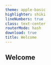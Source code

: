 ```yaml
---
theme: apple-basic
highlighter: shiki
lineNumbers: true
class: text-center
routerMode: hash
download: true
title: Welcome
---
```


## Welcome

<!--
https://cn.sli.dev/custom/
https://cn.sli.dev/themes/gallery.html
-->
